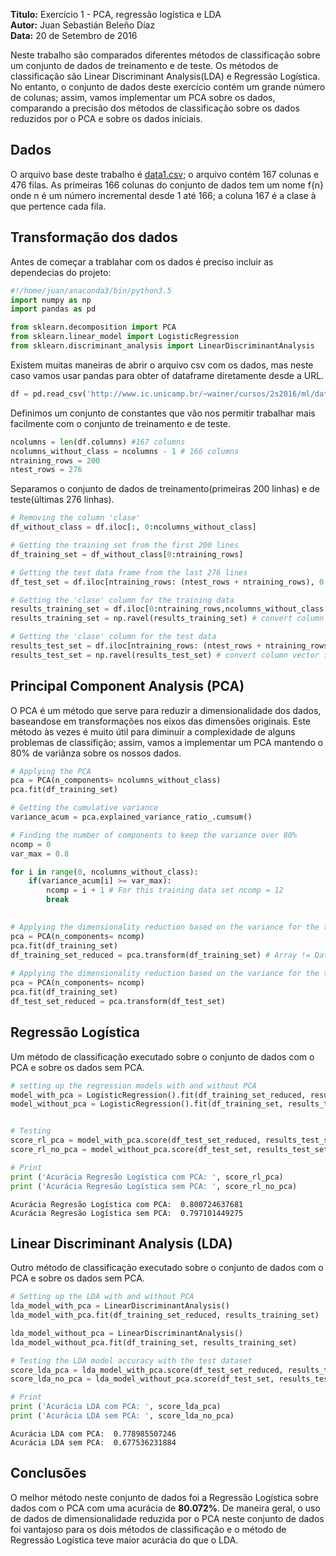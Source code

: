 
**Titulo:** Exercício 1 - PCA, regressão logística e LDA<br/>
**Autor:** Juan Sebastián Beleño Díaz<br/>
**Data:** 20 de Setembro de 2016<br/>

Neste trabalho são comparados diferentes métodos de classificação sobre um conjunto de dados de treinamento e de teste. Os métodos de classificação são Linear Discriminant Analysis(LDA) e Regressão Logística. No entanto, o conjunto de dados deste exercício contém um grande número de colunas; assim, vamos implementar um PCA sobre os dados, comparando a precisão dos métodos de classificação sobre os dados reduzidos por o PCA e sobre os dados iniciais.

## Dados
O arquivo base deste trabalho é [data1.csv](http://www.ic.unicamp.br/~wainer/cursos/2s2016/ml/data1.csv); o arquivo contém 167 colunas e 476 filas. As primeiras 166 colunas do conjunto de dados tem um nome f{n} onde n é um número incremental desde 1 até 166; a coluna 167 é a clase à que pertence cada fila.

## Transformação dos dados
Antes de começar a trablahar com os dados é preciso incluir as dependecias do projeto:


```python
#!/home/juan/anaconda3/bin/python3.5
import numpy as np
import pandas as pd

from sklearn.decomposition import PCA
from sklearn.linear_model import LogisticRegression
from sklearn.discriminant_analysis import LinearDiscriminantAnalysis
```

Existem muitas maneiras de abrir o arquivo csv com os dados, mas neste caso vamos usar pandas para obter of dataframe diretamente desde a URL.


```python
df = pd.read_csv('http://www.ic.unicamp.br/~wainer/cursos/2s2016/ml/data1.csv')
```

Definimos um conjunto de constantes que vão nos permitir trabalhar mais facilmente com o conjunto de treinamento e de teste.


```python
ncolumns = len(df.columns) #167 columns
ncolumns_without_class = ncolumns - 1 # 166 columns
ntraining_rows = 200
ntest_rows = 276
```

Separamos o conjunto de dados de treinamento(primeiras 200 linhas) e de teste(últimas 276 linhas).


```python
# Removing the column 'clase' 
df_without_class = df.iloc[:, 0:ncolumns_without_class]

# Getting the training set from the first 200 lines
df_training_set = df_without_class[0:ntraining_rows]

# Getting the test data frame from the last 276 lines
df_test_set = df.iloc[ntraining_rows: (ntest_rows + ntraining_rows), 0:ncolumns_without_class]

# Getting the 'clase' column for the training data
results_training_set = df.iloc[0:ntraining_rows,ncolumns_without_class:ncolumns]
results_training_set = np.ravel(results_training_set) # convert column vector to vector

# Getting the 'clase' column for the test data
results_test_set = df.iloc[ntraining_rows: (ntest_rows + ntraining_rows),ncolumns_without_class:ncolumns]
results_test_set = np.ravel(results_test_set) # convert column vector to vector
```

## Principal Component Analysis (PCA)
O PCA é um método que serve para reduzir a dimensionalidade dos dados, baseandose em transformações nos eixos das dimensões originais. Este método às vezes é muito útil para diminuir a complexidade de alguns problemas de classifição; assim, vamos a implementar um PCA mantendo o 80% de variânza sobre os nossos dados.



```python
# Applying the PCA
pca = PCA(n_components= ncolumns_without_class)
pca.fit(df_training_set)

# Getting the cumulative variance
variance_acum = pca.explained_variance_ratio_.cumsum()

# Finding the number of components to keep the variance over 80%
ncomp = 0
var_max = 0.8

for i in range(0, ncolumns_without_class):
    if(variance_acum[i] >= var_max):
        ncomp = i + 1 # For this training data set ncomp = 12
        break

    
# Applying the dimensionality reduction based on the variance for the training data
pca = PCA(n_components= ncomp)
pca.fit(df_training_set)
df_training_set_reduced = pca.transform(df_training_set) # Array != Data Frame
    
# Applying the dimensionality reduction based on the variance for the test dataset
pca = PCA(n_components= ncomp)
pca.fit(df_training_set)
df_test_set_reduced = pca.transform(df_test_set)
```

## Regressão Logística
Um método de classificação executado sobre o conjunto de dados com o PCA e sobre os dados sem PCA.


```python
# setting up the regression models with and without PCA
model_with_pca = LogisticRegression().fit(df_training_set_reduced, results_training_set)
model_without_pca = LogisticRegression().fit(df_training_set, results_training_set)


# Testing
score_rl_pca = model_with_pca.score(df_test_set_reduced, results_test_set) # 0.80072
score_rl_no_pca = model_without_pca.score(df_test_set, results_test_set) # 0.79710

# Print
print ('Acurácia Regresão Logística com PCA: ', score_rl_pca)
print ('Acurácia Regresão Logística sem PCA: ', score_rl_no_pca)
```

    Acurácia Regresão Logística com PCA:  0.800724637681
    Acurácia Regresão Logística sem PCA:  0.797101449275


## Linear Discriminant Analysis (LDA)
Outro método de classificação executado sobre o conjunto de dados com o PCA e sobre os dados sem PCA.


```python
# Setting up the LDA with and without PCA
lda_model_with_pca = LinearDiscriminantAnalysis()
lda_model_with_pca.fit(df_training_set_reduced, results_training_set)

lda_model_without_pca = LinearDiscriminantAnalysis()
lda_model_without_pca.fit(df_training_set, results_training_set)

# Testing the LDA model accuracy with the test dataset
score_lda_pca = lda_model_with_pca.score(df_test_set_reduced, results_test_set) # 0.77898
score_lda_no_pca = lda_model_without_pca.score(df_test_set, results_test_set) # 0.67753

# Print
print ('Acurácia LDA com PCA: ', score_lda_pca)
print ('Acurácia LDA sem PCA: ', score_lda_no_pca)
```

    Acurácia LDA com PCA:  0.778985507246
    Acurácia LDA sem PCA:  0.677536231884


## Conclusões
O melhor método neste conjunto de dados foi a Regressão Logística sobre dados com o PCA com uma acurácia de **80.072%**. De maneira geral, o uso de dados de dimensionalidade reduzida por o PCA neste conjunto de dados foi vantajoso para os dois métodos de classificação e o método de Regressão Logística teve maior acurácia do que o LDA.
